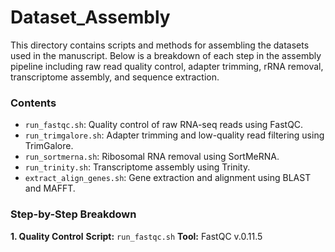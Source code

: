 # Dataset_Assembly
This directory contains scripts and methods for assembling the datasets used in the manuscript. Below is a breakdown of each step in the assembly pipeline including raw read quality control, adapter trimming, rRNA removal, transcriptome assembly, and sequence extraction.

### Contents
- ```run_fastqc.sh```: Quality control of raw RNA-seq reads using FastQC.
- ```run_trimgalore.sh```: Adapter trimming and low-quality read filtering using TrimGalore.
- ```run_sortmerna.sh```: Ribosomal RNA removal using SortMeRNA.
- ```run_trinity.sh```: Transcriptome assembly using Trinity.
- ```extract_align_genes.sh```: Gene extraction and alignment using BLAST and MAFFT.

### Step-by-Step Breakdown
**1. Quality Control**
**Script:** ```run_fastqc.sh```
**Tool:** FastQC v.0.11.5
